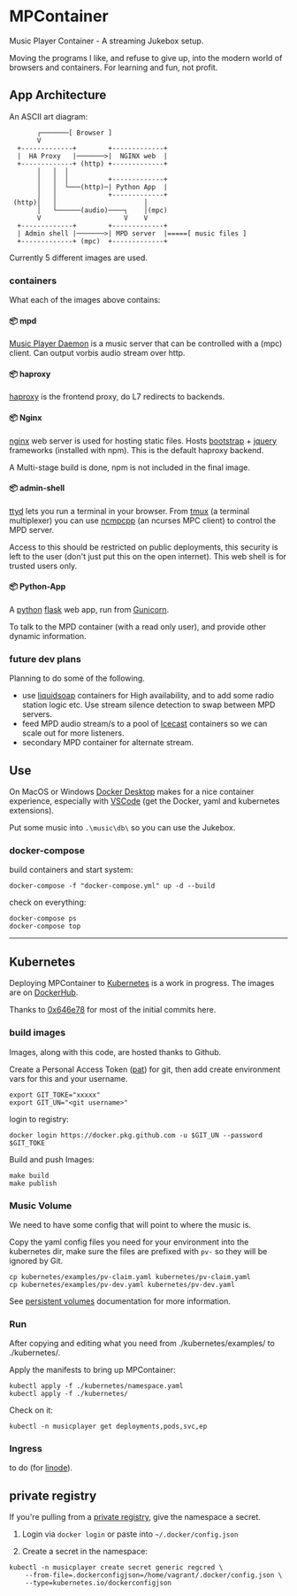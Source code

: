 # MPContainer

Music Player Container - A streaming Jukebox setup.

Moving the programs I like, and refuse to give up, into the modern world of browsers and containers. For learning and fun, not profit.

## App Architecture

An ASCII art diagram:

```code
       ┌───────[ Browser ]                                    
       V                                                      
  +-------------+        +-------------+                      
  |  HA Proxy   |───────>|  NGINX web  |                      
  +-------------+ (http) +-------------+                      
       │   │  │                                               
       │   │  │          +-------------+                      
       │   │  └───(http)─| Python App  |                      
       │   │             +-------------+                      
 (http)│   │                      │                           
       │   └──────(audio)────┐    │(mpc)                      
       V                     V    V                           
  +-------------+        +-------------+                      
  | Admin shell |───────>| MPD server  |=====[ music files ]  
  +-------------+ (mpc)  +-------------+                      
```

Currently 5 different images are used.

### containers

What each of the images above contains:

#### 📦 mpd

[Music Player Daemon](https://www.musicpd.org/) is a music server that can be controlled with a (mpc) client. Can output vorbis audio stream over http.

#### 📦 haproxy

[haproxy](https://www.haproxy.org/) is the frontend proxy, do L7 redirects to backends.

#### 📦 Nginx

[nginx](https://www.nginx.com/) web server is used for hosting static files. Hosts [bootstrap](https://getbootstrap.com/) + [jquery](https://jquery.com/) frameworks (installed with npm). This is the default haproxy backend.

A Multi-stage build is done, npm is not included in the final image.

#### 📦 admin-shell

[ttyd](https://tsl0922.github.io/ttyd/) lets you run a terminal in your browser. From [tmux](https://github.com/tmux/tmux) (a terminal multiplexer) you can use [ncmpcpp](https://rybczak.net/ncmpcpp/) (an ncurses MPC client) to control the MPD server.

Access to this should be restricted on public deployments, this security is left to the user (don't just put this on the open internet). This web shell is for trusted users only.

#### 📦 Python-App

A [python](https://www.python.org/) [flask](https://flask.palletsprojects.com/en/1.1.x/) web app, run from [Gunicorn](https://gunicorn.org/).

To talk to the MPD container (with a read only user), and provide other dynamic information.

### future dev plans

Planning to do some of the following.

* use [liquidsoap](https://www.liquidsoap.info/) containers for High availability, and to add some radio station logic etc. Use stream silence detection to swap between MPD servers.
* feed MPD audio stream/s to a pool of [Icecast](https://icecast.org/) containers so we can scale out for more listeners.
* secondary MPD container for alternate stream.

## Use

On MacOS or Windows [Docker Desktop](https://www.docker.com/products/docker-desktop) makes for a nice container experience, especially with [VSCode](https://code.visualstudio.com/) (get the Docker, yaml and kubernetes extensions).

Put some music into `.\music\db\` so you can use the Jukebox.

### docker-compose

build containers and start system:

```shell
docker-compose -f "docker-compose.yml" up -d --build
```

check on everything:

```shell
docker-compose ps
docker-compose top
```

---

## Kubernetes

Deploying MPContainer to [Kubernetes](https://kubernetes.io/) is a work in progress. The images are on [DockerHub](https://hub.docker.com/u/crgm).

Thanks to [0x646e78](https://github.com/0x646e78) for most of the initial commits here.

### build images

Images, along with this code, are hosted thanks to Github.

Create a Personal Access Token ([pat](https://docs.github.com/en/github/authenticating-to-github/creating-a-personal-access-token)) for git, then add create environment vars for this and your username.

```
export GIT_TOKE="xxxxx"
export GIT_UN="<git username>"
```

login to registry:

```
docker login https://docker.pkg.github.com -u $GIT_UN --password $GIT_TOKE
```

Build and push Images:

```shell
make build
make publish
```

### Music Volume

We need to have some config that will point to where the music is.

Copy the yaml config files you need for your environment into the kubernetes dir, make sure the files are prefixed with `pv-` so they will be ignored by Git.

```shell
cp kubernetes/examples/pv-claim.yaml kubernetes/pv-claim.yaml
cp kubernetes/examples/pv-dev.yaml kubernetes/pv-dev.yaml
```

See [persistent volumes](https://kubernetes.io/docs/concepts/storage/persistent-volumes/) documentation for more information.

### Run

After copying and editing what you need from ./kubernetes/examples/ to ./kubernetes/.

Apply the manifests to bring up MPContainer:

```shell
kubectl apply -f ./kubernetes/namespace.yaml
kubectl apply -f ./kubernetes/
```

Check on it:

```shell
kubectl -n musicplayer get deployments,pods,svc,ep
```

### Ingress

to do (for [linode](https://www.linode.com/products/kubernetes/)).

## private registry

If you're pulling from a [private registry](https://kubernetes.io/docs/tasks/configure-pod-container/pull-image-private-registry/), give the namespace a secret.

1) Login via `docker login` or paste into `~/.docker/config.json`

2) Create a secret in the namespace:

```shell
kubectl -n musicplayer create secret generic regcred \
    --from-file=.dockerconfigjson=/home/vagrant/.docker/config.json \
    --type=kubernetes.io/dockerconfigjson
```
